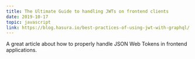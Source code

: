 ```yaml
---
title: The Ultimate Guide to handling JWTs on frontend clients
date: 2019-10-17
topic: javascript
link: https://blog.hasura.io/best-practices-of-using-jwt-with-graphql/
---
```


A great article about how to properly handle JSON Web Tokens in frontend
applications.
